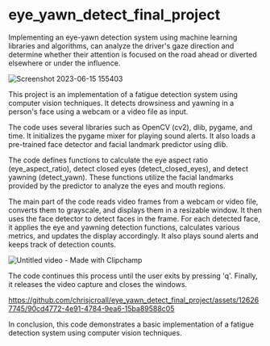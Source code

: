 # eye_yawn_detect_final_project
Implementing an eye-yawn detection system using machine learning libraries and algorithms, can analyze the driver's gaze direction and determine whether their attention is focused on the road ahead or diverted elsewhere or under the influence.


![Screenshot 2023-06-15 155403](https://github.com/chrisjcroall/eye_yawn_detect_final_project/assets/126267745/8f8d15d2-1ccc-484d-af20-fa74b4e52485)


This project is an implementation of a fatigue detection system using computer vision techniques. It detects drowsiness and yawning in a person's face using a webcam or a video file as input.

The code uses several libraries such as OpenCV (cv2), dlib, pygame, and time. It initializes the pygame mixer for playing sound alerts. It also loads a pre-trained face detector and facial landmark predictor using dlib.

The code defines functions to calculate the eye aspect ratio (eye_aspect_ratio), detect closed eyes (detect_closed_eyes), and detect yawning (detect_yawn). These functions utilize the facial landmarks provided by the predictor to analyze the eyes and mouth regions.

The main part of the code reads video frames from a webcam or video file, converts them to grayscale, and displays them in a resizable window. It then uses the face detector to detect faces in the frame. For each detected face, it applies the eye and yawning detection functions, calculates various metrics, and updates the display accordingly. It also plays sound alerts and keeps track of detection counts.


![Untitled video - Made with Clipchamp](https://github.com/chrisjcroall/eye_yawn_detect_final_project/assets/126267745/3d19063b-bd9b-4eb9-a601-70529d4b6bd3)


The code continues this process until the user exits by pressing 'q'. Finally, it releases the video capture and closes the windows.


https://github.com/chrisjcroall/eye_yawn_detect_final_project/assets/126267745/90cd4772-4e91-4784-9ea6-15ba89588c05


In conclusion, this code demonstrates a basic implementation of a fatigue detection system using computer vision techniques.
